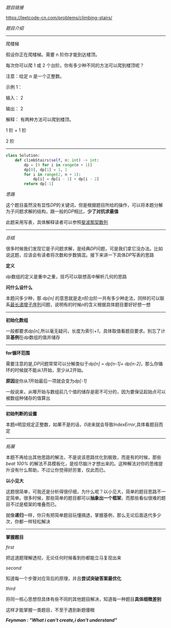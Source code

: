 *题目链接*

https://leetcode-cn.com/problems/climbing-stairs/

*题目介绍*
*******************************
爬楼梯

假设你正在爬楼梯。需要 n 阶你才能到达楼顶。

每次你可以爬 1 或 2 个台阶。你有多少种不同的方法可以爬到楼顶呢？

注意：给定 n 是一个正整数。

示例 1：

输入： 2

输出： 2

解释： 有两种方法可以爬到楼顶。

1 阶 + 1 阶

2 阶

****************

```python
class Solution:
    def climbStairs(self, n: int) -> int:
        dp = [9 for i in range(n + 1)]
        dp[0], dp[1] = 1, 1
        for i in range(2, n + 1):
            dp[i] = dp[i - 1] + dp[i - 2]
        return dp[-1]
```

*思路*

这个题目虽然没有显性*DP*的关键词，但是根据题目所给的操作，可以将本题分解为子问题求解的结构，跟一般的*DP*相比，**少了对抗求最值**

此题采用写表，具体解释读者可以参照[斐波那契数列](fibo.md)

****************

*总结*

很多时候我们发现它是子问题求解，是经典*DP*问题，可是我们拿它没办法。比如说这题，应该会有读者将次数和步数搞混。接下来讲一下具体*DP*写表的思路

**定义**

*dp*数组的定义是重中之重，技巧可以联想高中解析几何的思路

**问什么设什么**

本题问多少种，那 *dp[n]* 的意思就是走*n*阶台阶一共有多少种走法，同样的可以联系[最长递增子序列](sub.md)问题，说明有的时候*n*的含义根据具体题目要好好想一想
**************************************************************
**初始化数组**

一般都要求*dp[n]*,所以毫无疑问，长度为索引+*1*，具体取值看题目要求。别忘了计算**基例**在*dp*数组的值并储存
****************
**for循环范围**

需要注意的是,*DP*问题常常可以分解类似于*dp[n] = dp[n-1]+ dp[n-2]*，那么你循环的时候就不能从1开始，至少从2开始。

**原因**是你从*1*开始最后一项就会变为*dp[-1]*

一般说来，从哪开始与数组前几个值的储存是密不可分的，因为要保证起始点可以被数组种储存的值算出

****************

**初始判断的设置**

本题*n*明显规定正整数，如果不是的话，*0*进来就会导致*IndexError*,具体看题目而定
****************
*拓展*

本题不再给出其他思路的解法，不是说该思路优化到极致，而是有的时候，那些 *beat 100%* 的解法不具模板化，是绞尽脑汁才想出来的。这种解法对你的思维提升没有什么帮助，不过让你觉得好厉害，仅此而已。

**以小见大**

这题很简单，可我还是分析得很仔细，为什么呢？以小见大，简单的题目思路不一定简单。很多时候，那些简单的题目都可以**抽象出一个框架**，而那些看似很难的题目不过是框架的堆叠而已。

就像**递归**一样，你只有把简单题目玩懂搞透，掌握基例，那么无论后面迭代多少次，你都一样轻松解决

****************
**掌握题目**

*first*

把这道题理解透彻，无论任何时候看到你都能立马复现出来

*second*

知道每一个步骤对应背后的原理，并且**尝试突破答案最优化**

*third*

将同一核心思想但具体有些不同的其他题目解决，知道每一种题目**具体细微差别**

这样才能掌握一类题目，不至于遇到新题傻眼

***Feynman : "What i can't create,i don't understand"***